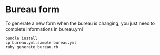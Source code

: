 # Bureau form

To generate a new form when the bureau is changing, you just need to complete
informations in bureau.yml

```
bundle install
cp bureau.yml.sample bureau.yml
ruby generate_bureau.rb
```


